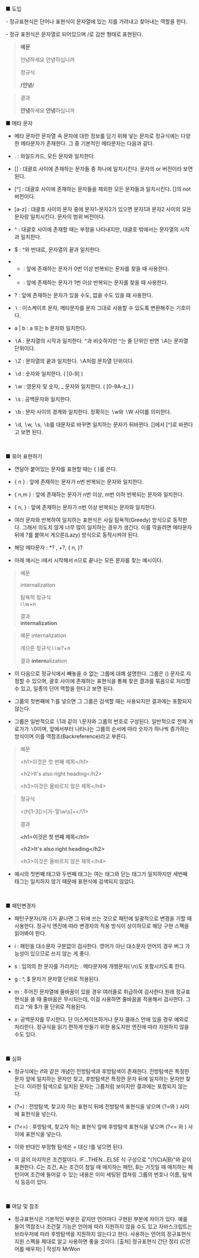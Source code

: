 ■ 도입

\- 정규표현식은 단어나 표현식이 문자열에 있는 지를 가려내고 찾아내는 역할을 한다.

\- 정규 표현식은 문자열로 되어있으며 /로 감싼 형태로 표현된다.


> **예문**
>
>안녕하세요 안녕하십니까
>
>정규식
>
>**/안녕/**


>결과
>
>**안녕**하세요 **안녕**하십니까


■ 메타 문자

- 메타 문자란 문자열 속 문자에 대한 정보를 담기 위해 넣는 문자로 정규식에는 다양한 메타문자가 존재한다. 그 중 기본적인 메타문자는 다음과 같다.

- . : 와일드카드, 모든 문자와 일치한다.

- [] : 대괄호 사이에 존재하는 문자들 중 하나에 일치시킨다. 문자의 or 버전이라 보면 된다.

- [^] : 대괄호 사이에 존재하는 문자들을 제외한 모든 문자들과 일치시킨다. []의 not 버전이다.

- [a-z] : 대괄호 사이의 문자 중에 문자1-문자2가 있으면 문자1과 문자2 사이의 모든 문자랑 일치시킨다. 문자의 범위 버전이다.

- ^ : 대괄호 사이에 존재할 때는 부정을 나타내지만, 대괄호 밖에서는 문자열의 시작과 일치한다.

- $ : ^와 반대로, 문자열의 끝과 일치한다.

- * : 앞에 존재하는 문자가 0번 이상 반복되는 문자를 찾을 때 사용한다.

- + : 앞에 존재하는 문자가 1번 이상 반복되는 문자를 찾을 때 사용한다.

- ? : 앞에 존재하는 문자가 있을 수도, 없을 수도 있을 떄 사용한다.

- ∖ : 이스케이프 문자, 메타문자를 문자 그대로 사용할 수 있도록 변환해주는 기호이다.

- a | b : a 또는 b 문자와 일치한다.

- ∖A : 문자열의 시작과 일치한다. ^과 비슷하지만 ^는 줄 단위인 반면 ∖A는 문자열 단위이다.

- ∖Z : 문자열의 끝과 일치한다. ∖A처럼 문자열 단위이다.

- ∖d : 숫자와 일치한다. ( [0-9] )

- ∖w : 영문자 및 숫자, _ 문자와 일치한다. ( [0-9A-z_] )

- ∖s : 공백문자와 일치한다.

- ∖b : 문자 사이의 경계와 일치한다. 정확히는 ∖w와 ∖W 사이를 의미한다.

- ∖d, ∖w, ∖s, ∖b를 대문자로 바꾸면 일치하는 문자가 뒤바뀐다. []에서 [^]로 바뀐다고 보면 된다.

​

■ 묶어 표현하기

- 연달아 붙어있는 문자를 표현할 때는 { }를 쓴다.

- { n } : 앞에 존재하는 문자가 n번 반복되는 문자와 일치한다.

- { n,m } : 앞에 존재하는 문자가 n번 이상, m번 이하 반복되는 문자와 일치한다.

- { n, } : 앞에 존재하는 문자가 n번 이상 반복되는 문자와 일치한다.

- 여러 문자와 반복하여 일치하는 표현식은 사실 탐욕적(Greedy) 방식으로 동작한다. 그래서 의도치 않게 너무 많이 일치하는 경우가 생긴다. 이를 막을려면 메타문자 뒤에 ?를 붙여서 게으른(Lazy) 방식으로 동작시켜야 된다.

- 해당 메타문자 : *? , +?, { n, }?

- 아래 예시는 i에서 시작해서 n으로 끝나는 모든 문자를 찾는 예시이다.
> 
>예문                                   
>
>internalization                       
>
>탐욕적 정규식                           
>i∖w+n                                  
>
>결과                                    
>**internalization**
>

>예문
>internalization
>
>게으른 정규식
>i∖w?+n
>
>결과
>**intern**alization

- 이 다음으로 정규식에서 빼놓을 수 없는 그룹에 대해 설명한다. 그룹은 () 문자로 지정할 수 있으며, 괄호 사이에 존재하는 표현식을 통해 찾은 결과를 묶음으로 처리할 수 있고, 일종의 단어 역할을 한다고 보면 된다.

- 그룹의 첫번째에 ?:를 넣으면 그 그룹은 검색할 때는 사용되지만 결과에는 포함되지 않는다.

- 그룹은 일반적으로 ∖1과 같이 ∖문자와 그룹의 번호로 구성된다. 일반적으로 전체 겨로가가 ∖0이며, 앞에서부터 나타나는 그룹의 순서에 따라 숫자가 하나씩 증가하는 방식이며 이를 역참조(Backreference)라고 부른다.

> 예문
>
>\<h1>이것은 첫 번째 제목\</h1>
>
>\<h2>It's also right heading\</h2>
>
>\<h3>이것은 올바르지 않은 제목\</h4>

>정규식
>
><(h[1-3])>[가-힣\w\s]+<\/\1>
>
>결과
>
>**\<h1>이것은 첫 번째 제목\</h1>**
>
>**\<h2>It's also right heading\</h2>**
>
>\<h3>이것은 올바르지 않은 제목\</h4>

- 예시의 첫번째 태그와 두번째 태그는 여는 태그와 닫는 태그가 일치하지만 세번째 태그는 일치하지 않기 때문에 표현식에 검색되지 않았다.

​

■ 패턴변경자

- 패턴구분자(/와 /)가 끝나면 그 뒤에 쓰는 것으로 패턴에 일괄적으로 변경을 가할 때 사용한다. 정규식 엔진에 따라 변경자의 적용 방식이 상이하므로 해당 구현 스펙을 읽어봐야 한다.

- i : 패턴을 대소문자 구분없이 검사한다. 영어가 아닌 대소문자 언어의 경우 버그 가능성이 있으므로 쓰지 않는 게 좋다.

- s : 임의의 한 문자를 가리키는 . 메타문자에 개행문자(∖n)도 포함시키도록 한다.

- g : ^, $ 문자가 문자열 단위로 적용된다.

- m : 주어진 문자열에 줄바꿈이 있을 경우 여러줄로 취급하여 검사한다.원래 정규표현식을 쓸 때 줄바꿈은 무시되는데, 이걸 사용하면 줄바꿈을 적용해서 검사한다. 그리고 ^와 $가 줄 단위로 적용된다.

- x: 공백문자를 무시한다. 단 이스케이프하거나 문자 클래스 안에 있을 경우 예외로 처리한다. 정규식을 읽기 편하게 만들기 위한 용도지만 엔진에 따라 지원하지 않을 수도 있다.

​

■ 심화

- 정규식에는 if와 같은 개념인 전방탐색과 후방탐색이 존재한다. 전방탐색은 특정한 문자 앞에 일치하는 문자만 찾고, 후방탐색은 특정한 문자 뒤에 일치하는 문자만 찾는다. 이러한 탐색으로 일치된 문자는 그룹처럼 보이지만 결과에는 포함되지 않는다.

- (?=) : 전방탐색, 찾고자 하는 표현식 뒤에 전방탐색 표현식을 넣으며 (?=와 ) 사이에 표현식을 넣는다.

- (?<=) : 후방탐색, 찾고자 하는 표현식 앞에 후방탐색 표현식을 넣으며 (?<= 와 ) 사이에 표현식을 넣는다.

- 이와 반대인 부정형 탐색은 = 대신 !를 넣으면 된다.

- 이 글의 마지막은 조건절이다. IF...THEN...ELSE 식 구성으로 "(?(C)A|B)"와 같이 표현한다. C는 조건, A는 조건이 참일 때 매치하는 패턴, B는 거짓일 때 매치하는 패턴이며 조건에 들어갈 수 있는 내용은 이미 세팅된 캡쳐링 그룹의 번호나 이름, 탐색식 등등이 있다.

​

■ 여담 및 참조

- 정규표현식은 기본적인 부분은 같지만 언어마다 구현된 부분에 차이가 있다. 예를 들어 역참조나 조건절 기능은 언어에 따라 지원하지 않을 수도 있고 자바스크립트는 브라우저에 따라 후방탐색을 지원하지 않는다고 한다. 사용하는 언어의 정규표현식 지원 스펙을 제대로 알고 사용하면 좋을 것이다.
[출처] 정규표현식 간단 정리 (C언어를 배우자) | 작성자 MrWon
